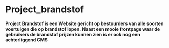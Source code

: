 # Project_brandstof

**Project Brandstof is een Website gericht op bestuurders van alle soorten voertuigen die op brandstof lopen.**
__Naast een mooie frontpage waar de gebruikers de brandstof prijzen kunnen zien is er ook nog een achterliggend CMS__
